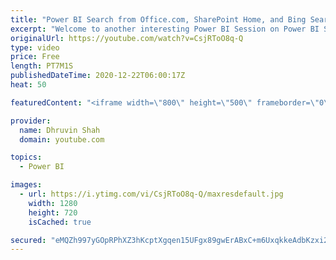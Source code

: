 ```yaml
---
title: "Power BI Search from Office.com, SharePoint Home, and Bing Search"
excerpt: "Welcome to another interesting Power BI Session on Power BI Search. Now we can search our favorite Power BI reports and dashboards from Office.com, SharePoint Home, and Bing search results. Here in this session, I’m going to explain each step of Power BI search from office.com, SharePoint Home, and Bin"
originalUrl: https://youtube.com/watch?v=CsjRToO8q-Q
type: video
price: Free
length: PT7M1S
publishedDateTime: 2020-12-22T06:00:17Z
heat: 50

featuredContent: "<iframe width=\"800\" height=\"500\" frameborder=\"0\" src=\"https://www.youtube.com/embed/CsjRToO8q-Q\" allow=\"accelerometer; autoplay; encrypted-media; gyroscope; picture-in-picture\" allowfullscreen></iframe>"

provider:
  name: Dhruvin Shah
  domain: youtube.com

topics:
  - Power BI

images:
  - url: https://i.ytimg.com/vi/CsjRToO8q-Q/maxresdefault.jpg
    width: 1280
    height: 720
    isCached: true

secured: "eMQZh997yGOpRPhXZ3hKcptXgqen15UFgx89gwErABxC+m6UxqkkeAdbKzxi2q8J2GyPh31yF30UG14U60L61XjuW+e332sLB6Qu6KB6JP5LXMSbiq8uXOJssBKbRxRKQSf30K5QpRwzoU9yMuclOVf91apslEzKR32bbOMRfCGN7QyX42NZHAONwkzIPBmHaZBBZlEdJgJy0dnpt07jw9gM/jRjuK+pWf3mJ0eYrfimqpb1FU6Ph2vDN7lOEZDU4iz3Ytn2KAfdonwiesZLZcfaJNzz31mBtDLzF0c24YsWl1vY4NNs0rp7GQQ/H8dKwGnh5cNn6rMh78+UoZgPaPCOThSElgIha9Evj24Ec90DQPPMWCRWO7Eom07BJ9Ay3kVr4ruCidjwHd4uIGalCqfdgCpU1efMvM3dFDlwiFA=;cYQTCKJ32dzmSsIoSnSC6g=="
---
```


